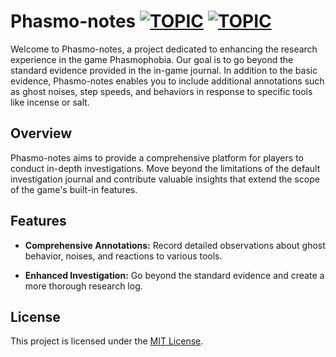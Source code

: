 # Phasmo-notes [![TOPIC](https://img.shields.io/badge/STATUS-🚧_Work_in_progress-darkslategray.svg)]()  [![TOPIC](https://img.shields.io/badge/FIRST-🔺_COMMIT-darkslategray.svg)]() 
Welcome to Phasmo-notes, a project dedicated to enhancing the research experience in the game Phasmophobia. Our goal is to go beyond the standard evidence provided in the in-game journal. In addition to the basic evidence, Phasmo-notes enables you to include additional annotations such as ghost noises, step speeds, and behaviors in response to specific tools like incense or salt.

## Overview

Phasmo-notes aims to provide a comprehensive platform for players to conduct in-depth investigations. Move beyond the limitations of the default investigation journal and contribute valuable insights that extend the scope of the game's built-in features.

## Features

- **Comprehensive Annotations:** Record detailed observations about ghost behavior, noises, and reactions to various tools.
  
- **Enhanced Investigation:** Go beyond the standard evidence and create a more thorough research log.


## License

This project is licensed under the [MIT License](LICENSE).
